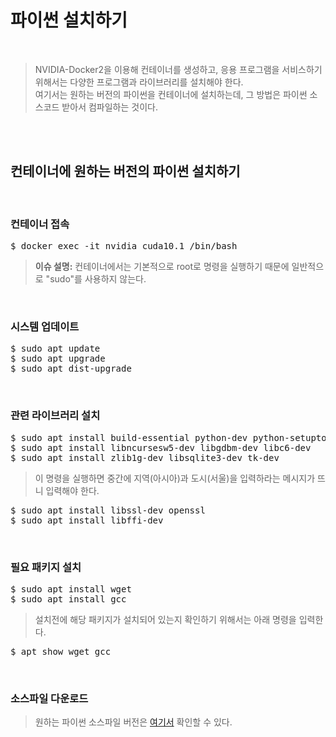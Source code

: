 # 파이썬 설치하기
</br>

> NVIDIA-Docker2을 이용해 컨테이너를 생성하고, 응용 프로그램을 서비스하기 위해서는 다양한 프로그램과 라이브러리를 설치해야 한다.</br>
> 여기서는 원하는 버전의 파이썬을 컨테이너에 설치하는데, 그 방법은 파이썬 소스코드 받아서 컴파일하는 것이다.

</br></br>


## 컨테이너에 원하는 버전의 파이썬 설치하기
</br>

### 컨테이너 접속
<pre>$ docker exec -it nvidia_cuda10.1 /bin/bash</pre>
> **이슈 설명:** 컨테이너에서는 기본적으로 root로 명령을 실행하기 때문에 일반적으로 "sudo"를 사용하지 않는다.

</br>

### 시스템 업데이트
<pre>$ sudo apt update
$ sudo apt upgrade
$ sudo apt dist-upgrade
</pre>
</br>

### 관련 라이브러리 설치
<pre>$ sudo apt install build-essential python-dev python-setuptools python-pip python-smbus
$ sudo apt install libncursesw5-dev libgdbm-dev libc6-dev
$ sudo apt install zlib1g-dev libsqlite3-dev tk-dev</pre>
> 이 명령을 실행하면 중간에 지역(아시아)과 도시(서울)을 입력하라는 메시지가 뜨니 입력해야 한다.
<pre>$ sudo apt install libssl-dev openssl  
$ sudo apt install libffi-dev</pre>
</br>

### 필요 패키지 설치
<pre>$ sudo apt install wget
$ sudo apt install gcc</pre>
> 설치전에 해당 패키지가 설치되어 있는지 확인하기 위해서는 아래 명령을 입력한다.
<pre>$ apt show wget gcc</pre>
</br>

### 소스파일 다운로드
> 원하는 파이썬 소스파일 버전은 [여기서](https://www.python.org/downloads/source/) 확인할 수 있다.
